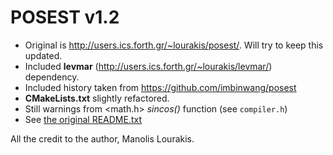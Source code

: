 # POSEST v1.2

* Original is http://users.ics.forth.gr/~lourakis/posest/. Will try to keep this updated.
* Included **levmar** (http://users.ics.forth.gr/~lourakis/levmar/) dependency.
* Included history taken from https://github.com/imbinwang/posest
* **CMakeLists.txt** slightly refactored.
* Still warnings from <math.h> _sincos()_ function (see `compiler.h`)
* See [the original README.txt](Readme.txt)

All the credit to the author, Manolis Lourakis.
